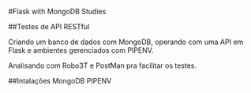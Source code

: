 #Flask with MongoDB Studies

##Testes de API RESTful

Criando um banco de dados com MongoDB, operando com uma API em Flask e ambientes gerenciados com PIPENV.

Analisando com Robo3T e PostMan pra facilitar os testes.

##Intalações
MongoDB
PIPENV